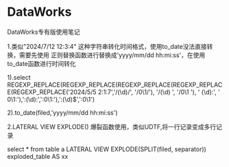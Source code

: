 # DataWorks

DataWorks专有版使用笔记

1.类似"2024/7/12 12:3:4" 这种字符串转化时间格式，使用to_date没法直接转换，需要先使用 正则替换函数进行替换成'yyyy/mm/dd hh:mi:ss'，在使用 to_date函数进行时间转化

  1).select REGEXP_REPLACE(REGEXP_REPLACE(REGEXP_REPLACE(REGEXP_REPLACE(REGEXP_REPLACE('2024/5/5 2:1:7','/(\\d)/', '/0\\1/'), '/(\\d) ', '/0\\1 '), ' (\\d):', ' 0\\1:'),':(\\d):',':0\\1:'),':(\\d)$',':0\\1')
  
  2).to_date(filed,'yyyy/mm/dd hh:mi:ss')

  

2.LATERAL VIEW EXPLODE() 爆裂函数使用，类似UDTF,将一行记录变成多行记录

select *  from table a LATERAL VIEW EXPLODE(SPLIT(filed, separator)) exploded_table AS xx
